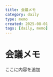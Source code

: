 ```yaml
---
title: 会議メモ
category: daily
type: memo
created: 2025-08-01
tags: [daily, memo]
---
```


# 会議メモ

ここに内容を追加
